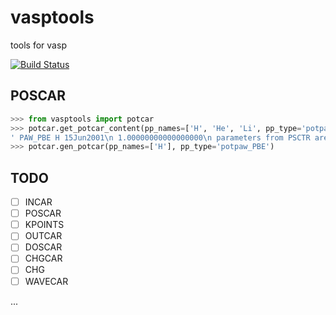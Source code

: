 # vasptools
tools for vasp

[![Build Status](https://travis-ci.org/atomse/vasptools.svg?branch=master)](https://travis-ci.org/atomse/vasptools)


## POSCAR
```python
>>> from vasptools import potcar
>>> potcar.get_potcar_content(pp_names=['H', 'He', 'Li', pp_type='potpaw_PBE')
' PAW_PBE H 15Jun2001\n 1.00000000000000000\n parameters from PSCTR are:\n   VRHFIN =H: ultrasoft test\n '
>>> potcar.gen_potcar(pp_names=['H'], pp_type='potpaw_PBE')

```



## TODO
- [ ] INCAR
- [ ] POSCAR
- [ ] KPOINTS
- [ ] OUTCAR
- [ ] DOSCAR
- [ ] CHGCAR
- [ ] CHG
- [ ] WAVECAR

...

